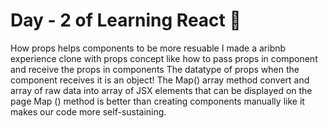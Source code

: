 # Day - 2 of Learning React 🚀
How props helps components to be more resuable
I made a aribnb experience clone with props concept like how to pass props in component
and receive the props in components 
The datatype of props when the component receives it is an object!
The Map() array method convert and array of raw data into array of JSX elements that can be displayed on the page 
Map () method is better than creating components manually like it makes our code more self-sustaining.
